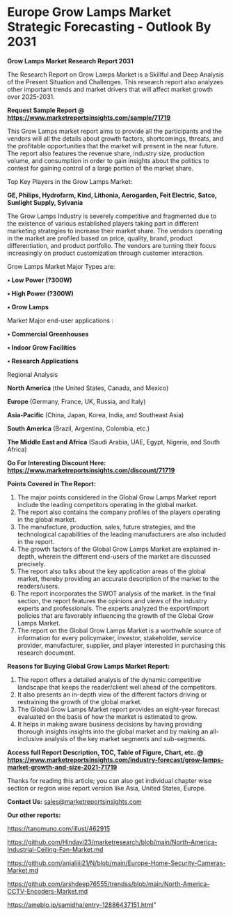 # Europe Grow Lamps Market Strategic Forecasting - Outlook By 2031

<strong>Grow Lamps Market Research Report 2031</strong>

The Research Report on Grow Lamps Market is a Skillful and Deep Analysis of the Present Situation and Challenges. This research report also analyzes other important trends and market drivers that will affect market growth over 2025-2031.

<strong>Request Sample Report @ <a href=https://www.marketreportsinsights.com/sample/71719>https://www.marketreportsinsights.com/sample/71719</a></strong>

This Grow Lamps market report aims to provide all the participants and the vendors will all the details about growth factors, shortcomings, threats, and the profitable opportunities that the market will present in the near future. The report also features the revenue share, industry size, production volume, and consumption in order to gain insights about the politics to contest for gaining control of a large portion of the market share.

Top Key Players in the Grow Lamps Market:

<strong>GE, Philips, Hydrofarm, Kind, Lithonia, Aerogarden, Feit Electric, Satco, Sunlight Supply, Sylvania</strong>

The Grow Lamps Industry is severely competitive and fragmented due to the existence of various established players taking part in different marketing strategies to increase their market share. The vendors operating in the market are profiled based on price, quality, brand, product differentiation, and product portfolio. The vendors are turning their focus increasingly on product customization through customer interaction.

Grow Lamps Market Major Types are:

<strong>• Low Power (?300W)

• High Power (?300W)

• Grow Lamps</strong>

Market Major end-user applications :

<strong>• Commercial Greenhouses

• Indoor Grow Facilities

• Research Applications</strong>

Regional Analysis

</u><strong><b>North America</b></strong> (the United States, Canada, and Mexico)

<strong><b>Europe </b></strong>(Germany, France, UK, Russia, and Italy)

<strong><b>Asia-Pacific</b></strong> (China, Japan, Korea, India, and Southeast Asia)

<strong><b>South America</b></strong> (Brazil, Argentina, Colombia, etc.)

<strong><b>The Middle East and Africa</b></strong> (Saudi Arabia, UAE, Egypt, Nigeria, and South Africa)

<strong>Go For Interesting Discount Here: <a href=https://www.marketreportsinsights.com/discount/71719>https://www.marketreportsinsights.com/discount/71719</a></strong>

<strong>Points Covered in The Report:</strong>
<ol>
  <li>The major points considered in the Global Grow Lamps Market report include the leading competitors operating in the global market.</li>
  <li>The report also contains the company profiles of the players operating in the global market.</li>
  <li>The manufacture, production, sales, future strategies, and the technological capabilities of the leading manufacturers are also included in the report.</li>
  <li>The growth factors of the Global Grow Lamps Market are explained in-depth, wherein the different end-users of the market are discussed precisely.</li>
  <li>The report also talks about the key application areas of the global market, thereby providing an accurate description of the market to the readers/users.</li>
  <li>The report incorporates the SWOT analysis of the market. In the final section, the report features the opinions and views of the industry experts and professionals. The experts analyzed the export/import policies that are favorably influencing the growth of the Global Grow Lamps Market.</li>
  <li>The report on the Global Grow Lamps Market is a worthwhile source of information for every policymaker, investor, stakeholder, service provider, manufacturer, supplier, and player interested in purchasing this research document.</li>
</ol>
<strong>Reasons for Buying Global Grow Lamps Market Report:</strong>

<ol>
  <li>The report offers a detailed analysis of the dynamic competitive landscape that keeps the reader/client well ahead of the competitors.</li>
  <li>It also presents an in-depth view of the different factors driving or restraining the growth of the global market.</li>
  <li>The Global Grow Lamps Market report provides an eight-year forecast evaluated on the basis of how the market is estimated to grow.</li>
  <li>It helps in making aware business decisions by having providing thorough insights insights into the global market and by making an all-inclusive analysis of the key market segments and sub-segments.</li>
</ol>
<strong>Access full Report Description, TOC, Table of Figure, Chart, etc. @ <a href=https://www.marketreportsinsights.com/industry-forecast/grow-lamps-market-growth-and-size-2021-71719>https://www.marketreportsinsights.com/industry-forecast/grow-lamps-market-growth-and-size-2021-71719</a></strong>


Thanks for reading this article; you can also get individual chapter wise section or region wise report version like Asia, United States, Europe.

<strong>Contact Us:</strong>
sales@marketreportsinsights.com

<strong>Our other reports:</strong>

<a href=https://tanomuno.com/illust/462915>https://tanomuno.com/illust/462915</a>

<a href=https://github.com/Hindavi23/marketresearch/blob/main/North-America-Industrial-Ceiling-Fan-Market.md>https://github.com/Hindavi23/marketresearch/blob/main/North-America-Industrial-Ceiling-Fan-Market.md</a>

<a href=https://github.com/anjaliiii21/N/blob/main/Europe-Home-Security-Cameras-Market.md>https://github.com/anjaliiii21/N/blob/main/Europe-Home-Security-Cameras-Market.md</a>

<a href=https://github.com/arshdeep76555/trendss/blob/main/North-America-CCTV-Encoders-Market.md>https://github.com/arshdeep76555/trendss/blob/main/North-America-CCTV-Encoders-Market.md</a>

<a href=https://ameblo.jp/samidha/entry-12886437151.html>https://ameblo.jp/samidha/entry-12886437151.html</a>"
